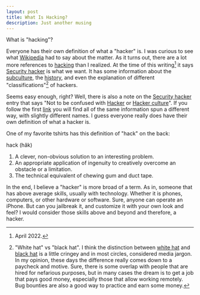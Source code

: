 ```yaml
---
layout: post
title: What Is Hacking?
description: Just another musing 
---
```

What is "hacking"?

Everyone has their own definition of what a "hacker" is.  I was curious to see what [Wikipedia](https://en.wikipedia.org/) had to say about the matter.  As it turns out, there are a lot more references to [hacking](https://en.wikipedia.org/wiki/Hack) than I realized.  At the time of this writing[^1] it says [Security hacker](https://en.wikipedia.org/wiki/Security_hacker) is what we want.  It has some information about the [subculture](https://en.wikipedia.org/wiki/Hacker_culture), the [history](https://en.wikipedia.org/wiki/Security_hacker#History), and even the explanation of different "classifications"[^2] of hackers.

Seems easy enough, right?  Well, there is also a note on the [Security hacker](https://en.wikipedia.org/wiki/Security_hacker) entry that says "Not to be confused with [Hacker](https://en.wikipedia.org/wiki/Hacker) or [Hacker culture](https://en.wikipedia.org/wiki/Hacker_culture)".  If you follow the first [link](https://en.wikipedia.org/wiki/Hacker) you will find all of the same information spun a different way, with slightly different names.  I guess everyone really does have their own definition of what a hacker is.  

One of my favorite tshirts has this definition of "hack" on the back:

hack (hăk)

1. A clever, non-obvious solution to an interesting problem.
2. An appropriate application of ingenuity to creatively overcome an obstacle or a limitation.
3. The technical equivalent of chewing gum and duct tape.

In the end, I believe a "hacker" is more broad of a term.  As in, someone that has above average skills, usually with technology.  Whether it is phones, computers, or other hardware or software.  Sure, anyone can operate an iPhone.  But can you jailbreak it, and customize it with your own look and feel?  I would consider those skills above and beyond and therefore, a hacker.  

[^1]: April 2022.
[^2]: "White hat" vs "black hat".  I think the distinction between <a href="https://en.wikipedia.org/wiki/White_hat_(computer_security)">white hat</a> and <a href="https://en.wikipedia.org/wiki/Black_hat_(computer_security)">black hat</a> is a little cringey and in most circles, considered media jargon.  In my opinion, these days the difference really comes down to a paycheck and motive.  Sure, there is some overlap with people that are hired for nefarious purposes, but in many cases the dream is to get a job that pays good money, especially those that allow working remotely.[^3] Bug bounties[^4] are also a good way to practice and earn some money. 
[^3]: There is currently a huge contraversy in Silicon Valley about employees having to return to the office after managing just fine for two years.
[^4]: TODO: Bug bounty explantation.  